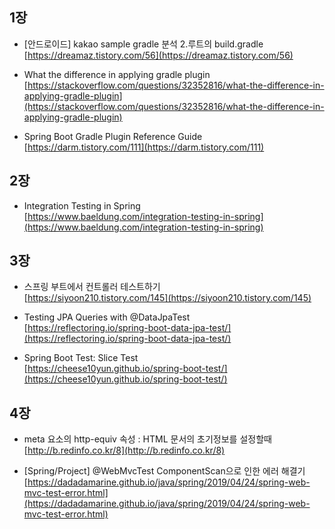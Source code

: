 ## 1장
- \[안드로이드\] kakao sample gradle 분석 2.루트의 build.gradle       
[https://dreamaz.tistory.com/56](https://dreamaz.tistory.com/56)

- What the difference in applying gradle plugin     
[https://stackoverflow.com/questions/32352816/what-the-difference-in-applying-gradle-plugin](https://stackoverflow.com/questions/32352816/what-the-difference-in-applying-gradle-plugin)

- Spring Boot Gradle Plugin Reference Guide         
[https://darm.tistory.com/111](https://darm.tistory.com/111)

## 2장
- Integration Testing in Spring       
[https://www.baeldung.com/integration-testing-in-spring](https://www.baeldung.com/integration-testing-in-spring)

## 3장
- 스프링 부트에서 컨트롤러 테스트하기               
[https://siyoon210.tistory.com/145](https://siyoon210.tistory.com/145)

- Testing JPA Queries with @DataJpaTest         
[https://reflectoring.io/spring-boot-data-jpa-test/](https://reflectoring.io/spring-boot-data-jpa-test/)

- Spring Boot Test: Slice Test                  
[https://cheese10yun.github.io/spring-boot-test/](https://cheese10yun.github.io/spring-boot-test/)

## 4장
- meta 요소의 http-equiv 속성 : HTML 문서의 초기정보를 설정할때              
[http://b.redinfo.co.kr/8](http://b.redinfo.co.kr/8)

- [Spring/Project] @WebMvcTest ComponentScan으로 인한 에러 해결기 
[https://dadadamarine.github.io/java/spring/2019/04/24/spring-web-mvc-test-error.html](https://dadadamarine.github.io/java/spring/2019/04/24/spring-web-mvc-test-error.html)